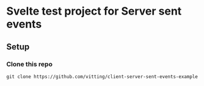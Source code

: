 # Svelte test project for Server sent events

## Setup

### Clone this repo

```console
git clone https://github.com/vitting/client-server-sent-events-example

```